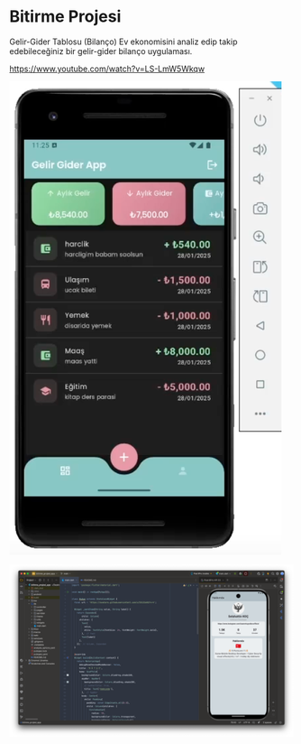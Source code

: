 # Bitirme Projesi

Gelir-Gider Tablosu (Bilanço)
Ev ekonomisini analiz edip takip edebileceğiniz bir gelir-gider bilanço uygulaması.

https://www.youtube.com/watch?v=LS-LmW5Wkqw

![img.png](img.png)

![img.jpg](assets/images/img.jpg)
